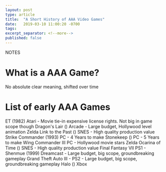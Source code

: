 ```yaml
---
layout: post
type: article
title:  "A Short History of AAA Video Games"
date:   2019-03-10 11:00:20 -0700
tags:
excerpt_separator: <!--more-->
published: false
---
```

NOTES
# What is a AAA Game?
No absolute clear meaning, shifted over time

# List of early AAA Games
ET (1982) Atari - Movie tie-in expensive license rights. Not big in game scope though
Dragon's Lair () Arcade - Large budget, Hollywood level animation
Zelda Link to the Past () SNES - High quality production value
Strike Commander (1993) PC - 4 Years to make
Stonekeep () PC - 5 Years to make
Wing Commander III PC - Hollywood movie stars
Zelda Ocarina of Time () SNES - High quality production value
Final Fantasy VII PS1 -
Shenmue (1999) Dreamcast - Large budget, big scope, groundbreaking gameplay
Grand Theft Auto III - PS2 - Large budget, big scope, groundbreaking gameplay
Halo () Xbox
